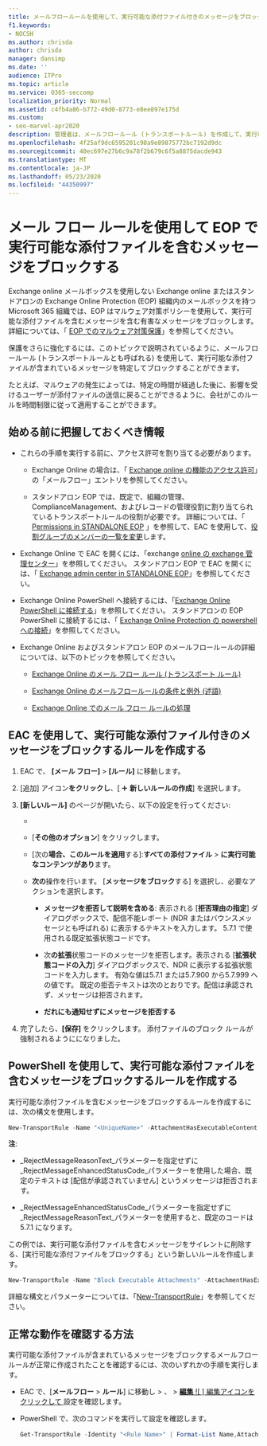 ```yaml
---
title: メールフロールールを使用して、実行可能な添付ファイル付きのメッセージをブロックする
f1.keywords:
- NOCSH
ms.author: chrisda
author: chrisda
manager: dansimp
ms.date: ''
audience: ITPro
ms.topic: article
ms.service: O365-seccomp
localization_priority: Normal
ms.assetid: c4fb4a86-b772-49d0-8773-e8ee897e175d
ms.custom:
- seo-marvel-apr2020
description: 管理者は、メールフロールール (トランスポートルール) を作成して、実行可能な添付ファイルを含むメッセージをブロックする方法を学習できます。
ms.openlocfilehash: 4f25af9dc6595201c98a9e89875772bc7192d9dc
ms.sourcegitcommit: 40ec697e27b6c9a78f2b679c6f5a8875dacde943
ms.translationtype: MT
ms.contentlocale: ja-JP
ms.lasthandoff: 05/23/2020
ms.locfileid: "44350997"
---
```

# <a name="use-mail-flow-rules-to-block-messages-with-executable-attachments-in-eop"></a>メール フロー ルールを使用して EOP で実行可能な添付ファイルを含むメッセージをブロックする

Exchange online メールボックスを使用しない Exchange online またはスタンドアロンの Exchange Online Protection (EOP) 組織内のメールボックスを持つ Microsoft 365 組織では、EOP はマルウェア対策ポリシーを使用して、実行可能な添付ファイルを含むメッセージを含む有害なメッセージをブロックします。 詳細については、「 [EOP でのマルウェア対策保護](anti-malware-protection.md)」を参照してください。

保護をさらに強化するには、このトピックで説明されているように、メールフロールール (トランスポートルールとも呼ばれる) を使用して、実行可能な添付ファイルが含まれているメッセージを特定してブロックすることができます。

たとえば、マルウェアの発生によっては、特定の時間が経過した後に、影響を受けるユーザーが添付ファイルの送信に戻ることができるように、会社がこのルールを時間制限に従って適用することができます。

## <a name="what-do-you-need-to-know-before-you-begin"></a>始める前に把握しておくべき情報

- これらの手順を実行する前に、アクセス許可を割り当てる必要があります。

  - Exchange Online の場合は、「 [Exchange online の機能のアクセス許可](https://docs.microsoft.com/Exchange/permissions-exo/feature-permissions)」の「メールフロー」エントリを参照してください。
  
  - スタンドアロン EOP では、既定で、組織の管理、ComplianceManagement、およびレコードの管理役割に割り当てられているトランスポートルールの役割が必要です。 詳細については、「 [Permissions in STANDALONE EOP](feature-permissions-in-eop.md) 」を参照して、EAC を使用して、[役割グループのメンバーの一覧を変更](manage-admin-role-group-permissions-in-eop.md#use-the-eac-modify-the-list-of-members-in-role-groups)します。

- Exchange Online で EAC を開くには、「exchange [online の exchange 管理センター](https://docs.microsoft.com/Exchange/exchange-admin-center)」を参照してください。 スタンドアロン EOP で EAC を開くには、「 [Exchange admin center in STANDALONE EOP](exchange-admin-center-in-exchange-online-protection-eop.md)」を参照してください。

- Exchange Online PowerShell へ接続するには、「[Exchange Online PowerShell に接続する](https://docs.microsoft.com/powershell/exchange/exchange-online/connect-to-exchange-online-powershell/connect-to-exchange-online-powershell)」を参照してください。 スタンドアロンの EOP PowerShell に接続するには、「 [Exchange Online Protection の powershell への接続](https://docs.microsoft.com/powershell/exchange/exchange-eop/connect-to-exchange-online-protection-powershell)」を参照してください。

- Exchange Online およびスタンドアロン EOP のメールフロールールの詳細については、以下のトピックを参照してください。

  - [Exchange Online のメール フロー ルール (トランスポート ルール)](https://docs.microsoft.com/Exchange/security-and-compliance/mail-flow-rules/mail-flow-rules)

  - [Exchange Online のメールフロールールの条件と例外 (述語)](https://docs.microsoft.com/Exchange/security-and-compliance/mail-flow-rules/conditions-and-exceptions)

  - [Exchange Online でのメール フロー ルールの処理](https://docs.microsoft.com/Exchange/security-and-compliance/mail-flow-rules/mail-flow-rule-actions)

## <a name="use-the-eac-to-create-a-rule-that-blocks-messages-with-executable-attachments"></a>EAC を使用して、実行可能な添付ファイル付きのメッセージをブロックするルールを作成する

1. EAC で、 **[メール フロー]** \> **[ルール]** に移動します。

2. [追加] アイコン**をクリックし**、[ ![ ](../../media/ITPro-EAC-AddIcon.png) **新しいルールの作成**] を選択します。

3. **[新しいルール]** のページが開いたら、以下の設定を行ってください:

   - [**名前**]: わかりやすい一意のルールの名前を入力します。

   - [**その他のオプション**] をクリックします。

   - [次の**場合、このルールを適用**する]:**すべての添付ファイル** \> **に実行可能なコンテンツがあり**ます。

   - **次の**操作を行います。 [**メッセージをブロック**する] を選択し、必要なアクションを選択します。

     - **メッセージを拒否して説明を含める**: 表示される [**拒否理由の指定**] ダイアログボックスで、配信不能レポート (NDR またはバウンスメッセージとも呼ばれる) に表示するテキストを入力します。 5.7.1 で使用される既定拡張状態コードです。

     - 次**の拡張**状態コードのメッセージを拒否します。表示される [**拡張状態コードの入力**] ダイアログボックスで、NDR に表示する拡張状態コードを入力します。 有効な値は5.7.1 または5.7.900 から5.7.999 への値です。 既定の拒否テキストは次のとおりです。配信は承認されず、メッセージは拒否されます。

     - **だれにも通知せずにメッセージを拒否する**

4. 完了したら、**[保存]** をクリックします。 添付ファイルのブロック ルールが強制されるようにになりました。

## <a name="use-powershell-to-create-a-rule-that-blocks-messages-with-executable-attachments"></a>PowerShell を使用して、実行可能な添付ファイルを含むメッセージをブロックするルールを作成する

実行可能な添付ファイルを含むメッセージをブロックするルールを作成するには、次の構文を使用します。

```powershell
New-TransportRule -Name "<UniqueName>" -AttachmentHasExecutableContent $true [-RejectMessageEnhancedStatusCode <5.7.1 | 5.7.900 to 5.7.999>] [-RejectMessageReasonText "<Text>"] [-DeleteMessage $true]
```

**注**:

- _RejectMessageReasonText_パラメーターを指定せずに_RejectMessageEnhancedStatusCode_パラメーターを使用した場合、既定のテキストは [配信が承認されていません] というメッセージは拒否されます。

- _RejectMessageEnhancedStatusCode_パラメーターを指定せずに_RejectMessageReasonText_パラメーターを使用すると、既定のコードは5.7.1 になります。

この例では、実行可能な添付ファイルを含むメッセージをサイレントに削除する、[実行可能な添付ファイルをブロックする」という新しいルールを作成します。

```powershell
New-TransportRule -Name "Block Executable Attachments" -AttachmentHasExecutableContent $true -DeleteMessage $true
```

詳細な構文とパラメーターについては、「[New-TransportRule](https://docs.microsoft.com/powershell/module/exchange/new-transportrule)」を参照してください。

## <a name="how-do-you-know-this-worked"></a>正常な動作を確認する方法

実行可能な添付ファイルが含まれているメッセージをブロックするメールフロールールが正常に作成されたことを確認するには、次のいずれかの手順を実行します。

- EAC で、[**メールフロー** \> **ルール**] に移動し \> 、 \> [**編集** ![ ] 編集アイコンをクリックして ](../../media/ITPro-EAC-EditIcon.png) 設定を確認します。

- PowerShell で、次のコマンドを実行して設定を確認します。

  ```powershell
  Get-TransportRule -Identity "<Rule Name>" | Format-List Name,AttachmentHasExecutableContent,RejectMessage*,DeleteMessage
  ```

